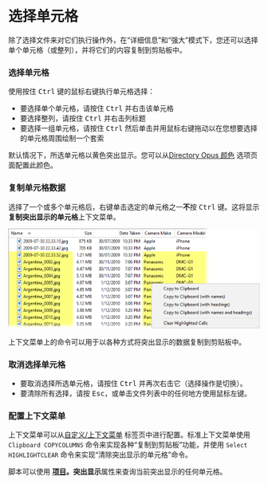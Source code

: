 # 选择单元格

除了选择文件来对它们执行操作外，在“详细信息”和“强大”模式下，您还可以选择单个单元格（或整列），并将它们的内容复制到剪贴板中。

### 选择单元格

使用按住 <kbd>Ctrl</kbd> 键的鼠标右键执行单元格选择：

- 要选择单个单元格，请按住 <kbd>Ctrl</kbd> 并右击该单元格
- 要选择整列，请按住 <kbd>Ctrl</kbd> 并右击列标题
- 要选择一组单元格，请按住 <kbd>Ctrl</kbd> 然后单击并用鼠标右键拖动以在您想要选择的单元格周围绘制一个套索

默认情况下，所选单元格以黄色突出显示。您可以从[Directory Opus 颜色](/Manual/preferences/preferences_categories/colors_and_fonts/directory_opus_colors.zh.md) 选项页面配置此颜色。

### 复制单元格数据

选择了一个或多个单元格后，右键单击选定的单元格之一**不**按 <kbd>Ctrl</kbd> 键。这将显示**复制突出显示的单元格**上下文菜单。

![](/Manual/images/media/13/cell_highlights.png)

上下文菜单上的命令可以用于以各种方式将突出显示的数据复制到剪贴板中。

### 取消选择单元格

- 要取消选择所选单元格，请按住 <kbd>Ctrl</kbd> 并再次右击它（选择操作是切换）。
- 要清除所有选择，请按 <kbd>Esc</kbd>，或单击文件列表中的任何地方使用鼠标左键。

### 配置上下文菜单

上下文菜单可以从[自定义/上下文菜单](/Manual/customize/the_customize_dialog/context_menus.zh.md) 标签页中进行配置。标准上下文菜单使用 `Clipboard COPYCOLUMNS` 命令来实现各种“复制到剪贴板”功能，并使用 `Select HIGHLIGHTCLEAR` 命令来实现“清除突出显示的单元格”命令。

脚本可以使用 **[项目](/Manual/reference/scripting_reference/scripting_objects/item.zh.md)。突出显示**属性来查询当前突出显示的任何单元格。